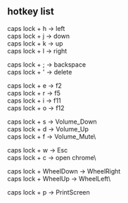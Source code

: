 ## hotkey list
caps lock + h → left\
caps lock + j → down\
caps lock + k → up\
caps lock + l → right

caps lock + ; → backspace\
caps lock + ' → delete

caps lock + e → f2\
caps lock + r → f5\
caps lock + i → f11\
caps lock + o → f12

caps lock + s → Volume_Down\
caps lock + d → Volume_Up\
caps lock + f → Volume_Mute\

caps lock + w → Esc\
caps lock + c → open chrome\

caps lock + WheelDown → WheelRight\
caps lock + WheelUp → WheelLeft\

caps lock + p → PrintScreen
